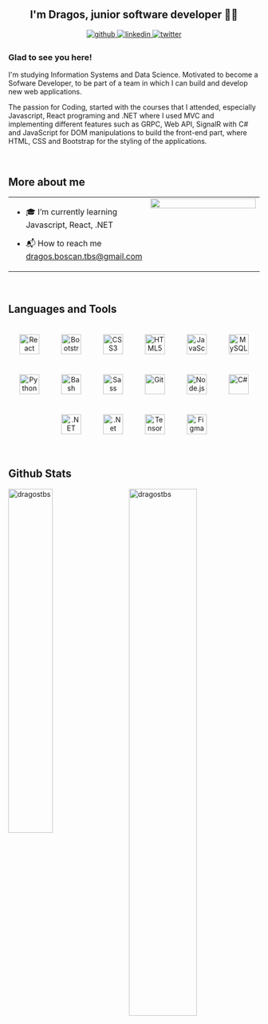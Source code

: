 ## <div align="center">I'm Dragos, junior software developer 👨‍💻</div>  
  

<div align="center">
<a href="https://github.com/dragostbs" target="_blank">
<img src=https://img.shields.io/badge/github-%2324292e.svg?&style=for-the-badge&logo=github&logoColor=white alt=github style="margin-bottom: 5px;" />
</a>
<a href="https://linkedin.com/in/boscan-dragos-4a7a631b7" target="_blank">
<img src=https://img.shields.io/badge/linkedin-%231E77B5.svg?&style=for-the-badge&logo=linkedin&logoColor=white alt=linkedin style="margin-bottom: 5px;" />
</a>
<a href="https://twitter.com/@dragosboscan" target="_blank">
<img src=https://img.shields.io/badge/twitter-%2300acee.svg?&style=for-the-badge&logo=twitter&logoColor=white alt=twitter style="margin-bottom: 5px;" />
</a>  
</div>  
  



### Glad to see you here!  
I'm studying Information Systems and Data Science. Motivated to become a Sofware Developer, to be part of a team in which I can build and develop new web applications. 

The passion for Coding, started with the courses that I attended, especially Javascript, React programing and .NET where I used  MVC and implementing different features such as GRPC, Web API, SignalR with C# and JavaScript for DOM manipulations to build the front-end part, where HTML, CSS and Bootstrap for the styling of the applications.  
  

<br/>  


## More about me 
<table><tr><td valign="top" width="50%">

- 🎓  I’m currently learning Javascript, React, .NET  
  

- 📬  How to reach me dragos.boscan.tbs@gmail.com  


</td><td valign="top" width="50%">

<div align="center">
<img src="https://media3.giphy.com/media/26tn33aiTi1jkl6H6/giphy.gif" align="center" style="width: 100%" />
</div>  


</td></tr></table>  

<br/>  


## Languages and Tools  
<div align="center">  
<a href="https://reactjs.org/" target="_blank"><img style="margin: 20px" src="https://profilinator.rishav.dev/skills-assets/react-original-wordmark.svg" alt="React" height="40" /></a>  
<a href="https://getbootstrap.com/docs/3.4/javascript/" target="_blank"><img style="margin: 20px" src="https://profilinator.rishav.dev/skills-assets/bootstrap-plain.svg" alt="Bootstrap" height="40" /></a>  
<a href="https://www.w3schools.com/css/" target="_blank"><img style="margin: 20px" src="https://profilinator.rishav.dev/skills-assets/css3-original-wordmark.svg" alt="CSS3" height="40" /></a>  
<a href="https://en.wikipedia.org/wiki/HTML5" target="_blank"><img style="margin: 20px" src="https://profilinator.rishav.dev/skills-assets/html5-original-wordmark.svg" alt="HTML5" height="40" /></a>  
<a href="https://www.javascript.com/" target="_blank"><img style="margin: 20px" src="https://profilinator.rishav.dev/skills-assets/javascript-original.svg" alt="JavaScript" height="40" /></a>  
<a href="https://www.mysql.com/" target="_blank"><img style="margin: 20px" src="https://profilinator.rishav.dev/skills-assets/mysql-original-wordmark.svg" alt="MySQL" height="40" /></a>  
<a href="https://www.python.org/" target="_blank"><img style="margin: 20px" src="https://profilinator.rishav.dev/skills-assets/python-original.svg" alt="Python" height="40" /></a>  
<a href="https://www.gnu.org/software/bash/" target="_blank"><img style="margin: 20px" src="https://profilinator.rishav.dev/skills-assets/gnu_bash-icon.svg" alt="Bash" height="40" /></a>  
<a href="https://sass-lang.com/" target="_blank"><img style="margin: 20px" src="https://profilinator.rishav.dev/skills-assets/sass-original.svg" alt="Sass" height="40" /></a>  
<a href="https://github.com/" target="_blank"><img style="margin: 20px" src="https://profilinator.rishav.dev/skills-assets/git-scm-icon.svg" alt="Git" height="40" /></a>  
<a href="https://nodejs.org/" target="_blank"><img style="margin: 20px" src="https://profilinator.rishav.dev/skills-assets/nodejs-original-wordmark.svg" alt="Node.js" height="40" /></a>  
<a href="https://docs.microsoft.com/en-us/dotnet/csharp/" target="_blank"><img style="margin: 20px" src="https://profilinator.rishav.dev/skills-assets/csharp-original.svg" alt="C#" height="40" /></a>  
<a href="https://dotnet.microsoft.com/download/dotnet-framework" target="_blank"><img style="margin: 20px" src="https://profilinator.rishav.dev/skills-assets/dot-net-original-wordmark.svg" alt=".NET" height="40" /></a>  
<a href="https://dotnet.microsoft.com/download" target="_blank"><img style="margin: 20px" src="https://profilinator.rishav.dev/skills-assets/dotnetcore.png" alt=".Net Core" height="40" /></a>  
<a href="https://www.tensorflow.org/" target="_blank"><img style="margin: 20px" src="https://profilinator.rishav.dev/skills-assets/tensorflow-icon.svg" alt="TensorFlow" height="40" /></a>  
<a href="https://www.figma.com/" target="_blank"><img style="margin: 20px" src="https://profilinator.rishav.dev/skills-assets/figma-icon.svg" alt="Figma" height="40" /></a>  
</div>  

<br/>  


## Github Stats  
<p><img align="left" width="42%" src="https://github-readme-stats.vercel.app/api/top-langs?username=dragostbs&locale=en&layout=compact&count_private=true&hide_border=true&title_color=ffffff&icon_color=34abeb&text_color=daf7dc&bg_color=454A49" alt="dragostbs" /></p>

<p>&nbsp;<img align="right" width="52%" src="https://github-readme-stats.vercel.app/api?username=dragostbs&hide_border=true&layout=compact&title_color=ffffff&icon_color=34abeb&text_color=daf7dc&bg_color=454A49" alt="dragostbs" /></p>






